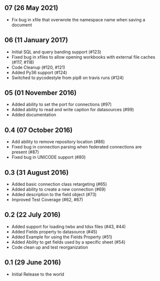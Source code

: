 

## 07 (26 May 2021)
* Fix bug in xfile that overwrote the namespace name when saving a document

## 06 (11 January 2017)

* Initial SQL and query banding support (#123)
* Fixed bug in xfiles to allow opening workbooks with external file caches (#117, #118)
* Code Cleanup (#120, #121)
* Added Py36 support (#124)
* Switched to pycodestyle from pip8 on travis runs (#124)

## 05 (01 November 2016)

* Added ability to set the port for connections (#97)
* Added ability to read and write caption for datasources (#99)
* Added documentation

## 0.4 (07 October 2016)

* Add ability to remove repository location (#86)
* Fixed bug in connection parsing when federated connections are present (#87)
* Fixed bug in UNICODE support (#80)

## 0.3 (31 August 2016)

* Added basic connection class retargeting (#65)
* Added ability to create a new connection (#69)
* Added description to the field object (#73)
* Improved Test Coverage (#62, #67)

## 0.2 (22 July 2016)

* Added support for loading twbx and tdsx files (#43, #44)
* Added Fields property to datasource (#45)
* Added Example for using the Fields Property (#51)
* Added Ability to get fields used by a specific sheet (#54)
* Code clean up and test reorganization

## 0.1 (29 June 2016)

* Initial Release to the world
